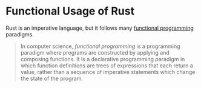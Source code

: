 # Functional Usage of Rust

Rust is an imperative language, but it follows many
[functional programming](https://en.wikipedia.org/wiki/Functional_programming)
paradigms.

> In computer science, *functional programming* is a programming paradigm where
> programs are constructed by applying and composing functions. It is a
> declarative programming paradigm in which function definitions are trees of
> expressions that each return a value, rather than a sequence of imperative
> statements which change the state of the program.
